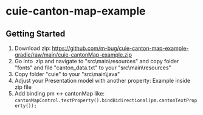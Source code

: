 # cuie-canton-map-example

## Getting Started
1. Download zip: https://github.com/m-bug/cuie-canton-map-example-gradle/raw/main/cuie-cantonMap-example.zip
2. Go into .zip and navigate to "src\main\resources" and copy folder "fonts" and file "canton_data.txt" to your "src\main\resources"
3. Copy folder "cuie" to your "src\main\java\"
4. Adjust your Presentation model with another property: Example inside zip file
5. Add binding pm <-> cantonMap like: `cantonMapControl.textProperty().bindBidirectional(pm.cantonTextProperty());`
